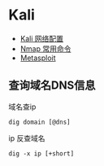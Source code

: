 # Kali

- [Kali 网络配置](network.md)
- [Nmap 常用命令](nmap.md)
- [Metasploit](metasploit.md)

## 查询域名DNS信息

域名查ip
```
dig domain [@dns]
```

ip 反查域名
```
dig -x ip [+short]
```

